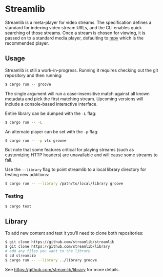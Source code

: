 # Streamlib

Streamlib is a meta-player for video streams. The specification defines a standard for indexing video stream URLs, and the CLI enables quick searching of those streams. Once a stream is chosen for viewing, it is passed on to a standard media player, defaulting to [mpv](https://mpv.io/) which is the recommended player.

## Usage

Streamlib is still a work-in-progress. Running it requires checking out the git repository and then running:

```bash
$ cargo run -- groove
```

The single argument will run a case-insensitive match against all known metadata and pick the first matching stream. Upcoming versions will include a console-based interactive interface.

Entire library can be dumped with the `-L` flag:

```bash
$ cargo run -- -L
```

An alternate player can be set with the `-p` flag:

```bash
$ cargo run -- -p vlc groove
```

But note that some features critical for playing streams (such as customizing HTTP headers) are unavailable and will cause some streams to fail.

Use the `--library` flag to point streamlib to a local library directory for testing new additions:

```bash
$ cargo run -- --library /path/to/local/library groove
```

### Testing

```bash
$ cargo test
```

## Library

To add new content and test it you'll need to clone both repositories:

```bash
$ git clone https://github.com/streamlib/streamlib
$ git clone https://github.com/streamlib/library
# add any files you want to the library
$ cd streamlib
$ cargo run -- --library ../library groove
```

See https://github.com/streamlib/library for more details.
